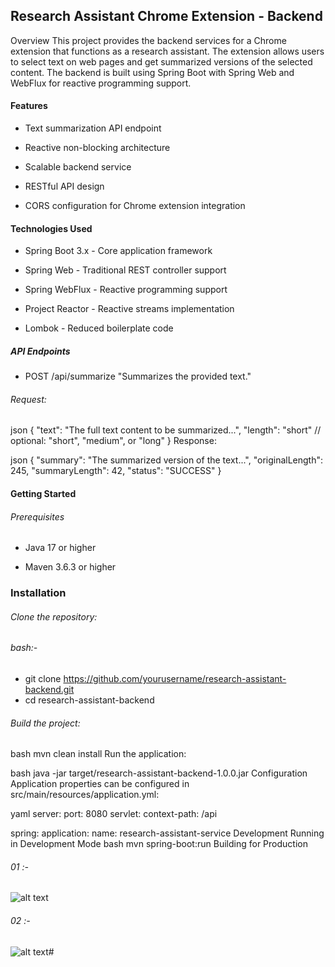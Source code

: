 ## Research Assistant Chrome Extension - Backend
Overview
This project provides the backend services for a Chrome extension that functions as a research assistant. The extension allows users to select text on web pages and get summarized versions of the selected content. The backend is built using Spring Boot with Spring Web and WebFlux for reactive programming support.

#### Features
- Text summarization API endpoint

- Reactive non-blocking architecture

- Scalable backend service

- RESTful API design

- CORS configuration for Chrome extension integration

#### Technologies Used
- Spring Boot 3.x - Core application framework

- Spring Web - Traditional REST controller support

- Spring WebFlux - Reactive programming support

- Project Reactor - Reactive streams implementation

- Lombok - Reduced boilerplate code

##### API Endpoints
- POST /api/summarize
"Summarizes the provided text."

###### Request:

json
{
  "text": "The full text content to be summarized...",
  "length": "short" // optional: "short", "medium", or "long"
}
Response:

json
{
  "summary": "The summarized version of the text...",
  "originalLength": 245,
  "summaryLength": 42,
  "status": "SUCCESS"
}
#### Getting Started
###### Prerequisites
- Java 17 or higher

- Maven 3.6.3 or higher

### Installation
###### Clone the repository:

###### bash:-
- git clone https://github.com/yourusername/research-assistant-backend.git
- cd research-assistant-backend

###### Build the project:

bash
mvn clean install
Run the application:

bash
java -jar target/research-assistant-backend-1.0.0.jar
Configuration
Application properties can be configured in src/main/resources/application.yml:

yaml
server:
  port: 8080
  servlet:
    context-path: /api

spring:
  application:
    name: research-assistant-service
Development
Running in Development Mode
bash
mvn spring-boot:run
Building for Production


######  01 :-
![alt text](image-1.png)

######  02 :-
![alt text](image-2.png)#
